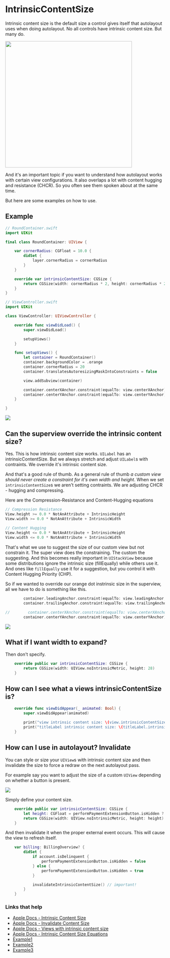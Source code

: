 # IntrinsicContentSize

Intrinsic content size is the default size a control gives itself that autolayout uses when doing autolayout. No all controls have intrinsic content size. But many do.

<img src="https://github.com/jrasmusson/ios-starter-kit/blob/master/autolayout/images/intrinsicContentSize/ios-controls.png" width="400" />

And it's an important topic if you want to understand how autolayout works with certain view configurations. It also overlaps a lot with content hugging and resistance (CHCR). So you often see them spoken about at the same time.

But here are some examples on how to use.

## Example

```swift
// RoundContainer.swift
import UIKit

final class RoundContainer: UIView {

    var cornerRadius: CGFloat = 10.0 {
        didSet {
            layer.cornerRadius = cornerRadius
        }
    }

    override var intrinsicContentSize: CGSize {
        return CGSize(width: cornerRadius * 2, height: cornerRadius * 2)
    }
}
```

```swift
// ViewController.swift
import UIKit

class ViewController: UIViewController {

    override func viewDidLoad() {
        super.viewDidLoad()

        setupViews()
    }

    func setupViews() {
        let container = RoundContainer()
        container.backgroundColor = .orange
        container.cornerRadius = 20
        container.translatesAutoresizingMaskIntoConstraints = false

        view.addSubview(container)

        container.centerXAnchor.constraint(equalTo: view.centerXAnchor).isActive = true
        container.centerYAnchor.constraint(equalTo: view.centerYAnchor).isActive = true
    }

}
```

<img src="https://github.com/jrasmusson/ios-starter-kit/blob/master/autolayout/images/intrinsic.png" />

## Can the superview override the intrinsic content size?

Yes. This is how intrinsic content size works. `UILabel` has an intrinsicContentSize. But we always stretch and adjust `UILabel`s with contraints. We override it's intrinsic content size. 

And that's a good rule of thumb. As a general rule of thumb *a custom view should never create a constraint for it's own width and height*. When we set `intrinsicContentSize`s we aren't setting contraints. We are adjusting CHCR - hugging and compressing.

Here are the Compression-Resistance and Content-Hugging equations

```swift
// Compression Resistance
View.height >= 0.0 * NotAnAttribute + IntrinsicHeight
View.width >= 0.0 * NotAnAttribute + IntrinsicWidth
 
// Content Hugging
View.height <= 0.0 * NotAnAttribute + IntrinsicHeight
View.width <= 0.0 * NotAnAttribute + IntrinsicWidth
```

That's what we use to suggest the size of our custom view but not constrain it. The super view does the constraining. The custom the suggesting. And this becomes really important in `UIStackView` because some distributions ignore the intrinsic size (fillEqually) while others use it. And ones like `fillEqually` use it for a suggestion, but you control it with Content Hugging Priority (CHP).

So if we wanted to override our orange dot instrinsic size in the superview, all we have to do is something like this.

```swift
        container.leadingAnchor.constraint(equalTo: view.leadingAnchor, constant: 8).isActive = true
        container.trailingAnchor.constraint(equalTo: view.trailingAnchor, constant: -8).isActive = true

//        container.centerXAnchor.constraint(equalTo: view.centerXAnchor).isActive = true
        container.centerYAnchor.constraint(equalTo: view.centerYAnchor).isActive = true
```

<img src="https://github.com/jrasmusson/ios-starter-kit/blob/master/autolayout/images/intrinsic-overriden.png" />


## What if I want width to expand?

Then don't specify.

```swift
    override public var intrinsicContentSize: CGSize {
        return CGSize(width: UIView.noIntrinsicMetric, height: 28)
    }
```

## How can I see what a views intrinsicContentSize is?

```swift
    override func viewDidAppear(_ animated: Bool) {
        super.viewDidAppear(animated)
        
        print("view intrinsic content size: \(view.intrinsicContentSize)")
        print("titleLabel intrinsic content size: \(titleLabel.intrinsicContentSize)")
    }
 ```

## How can I use in autolayout? Invalidate

You can style or size your `UIView`s with intrinsic content size and then invalidate the size to force a redraw on the next autolayout pass.

For example say you want to adjust the size of a custom `UIView` depending on whether a button is present.

<img src="https://github.com/jrasmusson/ios-starter-kit/blob/master/autolayout/images/intrinsicContentSize/invalidate.png" />

Simply define your content size.

```swift
    override public var intrinsicContentSize: CGSize {
        let height: CGFloat = performPaymentExtensionButton.isHidden ? 110 : 130
        return CGSize(width: UIView.noIntrinsicMetric, height: height)
    }
```

And then invalidate it when the proper external event occurs. This will cause the view to refresh itself.

```swift
    var billing: BillingOverview? {
        didSet {
            if account.isDelinquent {
                performPaymentExtensionButton.isHidden = false
            } else {
                performPaymentExtensionButton.isHidden = true
            }

            invalidateIntrinsicContentSize() // important!
        }
    }
```


### Links that help

* [Apple Docs - Intrinsic Content Size](https://developer.apple.com/documentation/uikit/uiview/1622600-intrinsiccontentsize)
* [Apple Docs - Invalidate Content Size](https://developer.apple.com/documentation/uikit/uiview/1622457-invalidateintrinsiccontentsize)
* [Apple Docs - Views with intrinsic content size](https://developer.apple.com/library/archive/documentation/UserExperience/Conceptual/AutolayoutPG/ViewswithIntrinsicContentSize.html)
* [Apple Docs - Intrinsic Content Size Equations](https://developer.apple.com/library/archive/documentation/UserExperience/Conceptual/AutolayoutPG/AnatomyofaConstraint.html#//apple_ref/doc/uid/TP40010853-CH9-SW21)
* [Example1](https://medium.com/@vialyx/import-uikit-what-is-intrinsic-content-size-20ae302f21f3)
* [Example2](https://blog.usejournal.com/custom-uiview-in-swift-done-right-ddfe2c3080a)
* [Example3](https://samwize.com/2017/11/01/guide-to-creating-custom-uiview/)
